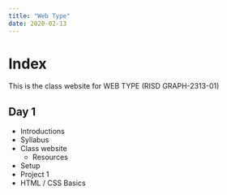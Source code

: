 ```yaml
---
title: "Web Type"
date: 2020-02-13
---
```


# Index
This is the class website for WEB TYPE (RISD GRAPH-2313-01)


## Day 1
- Introductions
- Syllabus
- Class website
  - Resources
- Setup
- Project 1
- HTML / CSS Basics